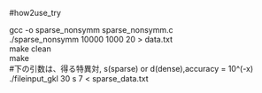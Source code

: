 #how2use_try  

gcc -o sparse_nonsymm sparse_nonsymm.c  
./sparse_nonsymm 10000 1000 20 > data.txt  
make clean  
make  
#下の引数は、得る特異対, s(sparse) or d(dense),accuracy = 10^(-x)
./fileinput_gkl 30 s 7 < sparse_data.txt
